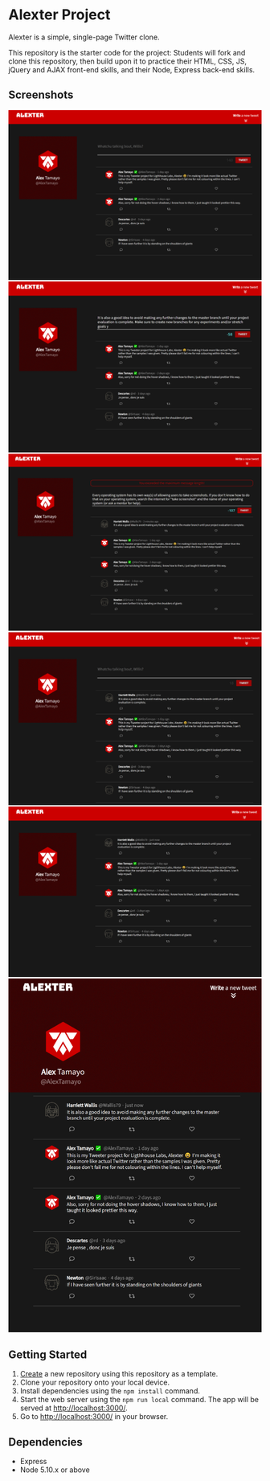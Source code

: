 # Alexter Project

Alexter is a simple, single-page Twitter clone.

This repository is the starter code for the project: Students will fork and clone this repository, then build upon it to practice their HTML, CSS, JS, jQuery and AJAX front-end skills, and their Node, Express back-end skills.

## Screenshots

![desktop initial page](./docs/initial-page.png)
![over character limit](./docs/over-limit.png)
![over character limit error](./docs/over-limit-error.png)
![posted new tweet](./docs/posted-new-tweet.png)
![hidden post bar](./docs/hidden-post.png)
![responsive design](./docs/responsive-design.png)

## Getting Started

1. [Create](https://docs.github.com/en/repositories/creating-and-managing-repositories/creating-a-repository-from-a-template) a new repository using this repository as a template.
2. Clone your repository onto your local device.
3. Install dependencies using the `npm install` command.
3. Start the web server using the `npm run local` command. The app will be served at <http://localhost:3000/>.
4. Go to <http://localhost:3000/> in your browser.

## Dependencies

- Express
- Node 5.10.x or above
